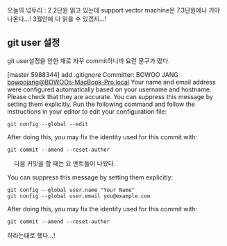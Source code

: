 오늘의 넋두리
: 2.2단원 읽고 있는데 support vector machine은 7.3단원에나 가야 나온다...! 3월안에 다 읽을 수 있겠지...!


## git user 설정
git user설정을 안한 채로 자꾸 commit하니까 요런 문구가 떴다.

[master 5988344] add .gitignore
 Committer: BOWOO JANG <bowoojang@BOWOOs-MacBook-Pro.local>
Your name and email address were configured automatically based
on your username and hostname. Please check that they are accurate.
You can suppress this message by setting them explicitly. Run the
following command and follow the instructions in your editor to edit
your configuration file:

    git config --global --edit


After doing this, you may fix the identity used for this commit with:

    git commit --amend --reset-author
    
다음 커밋을 할 때는 요 멘트들이 나왔다.

You can suppress this message by setting them explicitly:

    git config --global user.name "Your Name"
    git config --global user.email you@example.com

After doing this, you may fix the identity used for this commit with:

    git commit --amend --reset-author

하라는대로 했다...!
